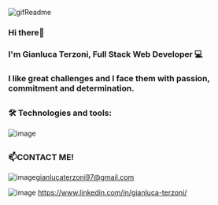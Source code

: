
<!--
**GianlucaTerzoni/GianlucaTerzoni** is a ✨ _special_ ✨ repository because its `README.md` (this file) appears on your GitHub profile.

Here are some ideas to get you started:

- 🔭 I’m currently working on ...
- 🌱 I’m currently learning ...
- 👯 I’m looking to collaborate on ...
- 🤔 I’m looking for help with ...
- 💬 Ask me about ...
- 📫 How to reach me: ...
- 😄 Pronouns: ...
- ⚡ Fun fact: ...
-->

![gifReadme](https://user-images.githubusercontent.com/93452266/198906285-4dc6a4fc-b8ed-430a-8f25-dd38158a57bf.gif)

### Hi there👋
### I'm Gianluca Terzoni, Full Stack Web Developer :computer:


### I like great challenges and I face them with passion, commitment and determination.
##


### 🛠️ Technologies and tools:
![image](https://user-images.githubusercontent.com/93452266/198906577-2643e5ca-b6d5-4abe-ba70-a02c173a0d9c.png)



##


### :mailbox:CONTACT ME! 
![image](https://user-images.githubusercontent.com/93452266/198907282-8ca895db-477e-4fc9-aeee-a05f5c7a25bc.png)gianlucaterzoni97@gmail.com

![image](https://user-images.githubusercontent.com/93452266/198907305-f67620f4-1f34-41b4-8d8c-130e22ea2839.png)  https://www.linkedin.com/in/gianluca-terzoni/

##
